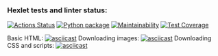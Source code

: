 ### Hexlet tests and linter status:
[![Actions Status](https://github.com/nteir/python-project-lvl3/workflows/hexlet-check/badge.svg)](https://github.com/nteir/python-project-lvl3/actions)
[![Python package](https://github.com/nteir/python-project-lvl3/actions/workflows/python-package.yml/badge.svg)](https://github.com/nteir/python-project-lvl3/actions/workflows/python-package.yml)
[![Maintainability](https://api.codeclimate.com/v1/badges/0b91e746c15232c922e6/maintainability)](https://codeclimate.com/github/nteir/python-project-lvl3/maintainability)
[![Test Coverage](https://api.codeclimate.com/v1/badges/0b91e746c15232c922e6/test_coverage)](https://codeclimate.com/github/nteir/python-project-lvl3/test_coverage)

Basic HTML:
[![asciicast](https://asciinema.org/a/D0QWxBS2Mt2EOlvNUH5yTU9Iw.svg)](https://asciinema.org/a/D0QWxBS2Mt2EOlvNUH5yTU9Iw)
Downloading images:
[![asciicast](https://asciinema.org/a/NsH06dp91hR5CFB0g4OiXNH05.svg)](https://asciinema.org/a/NsH06dp91hR5CFB0g4OiXNH05)
Downloading CSS and scripts:
[![asciicast](https://asciinema.org/a/5unfJQlQPgigbu1OSunroi5zw.svg)](https://asciinema.org/a/5unfJQlQPgigbu1OSunroi5zw)